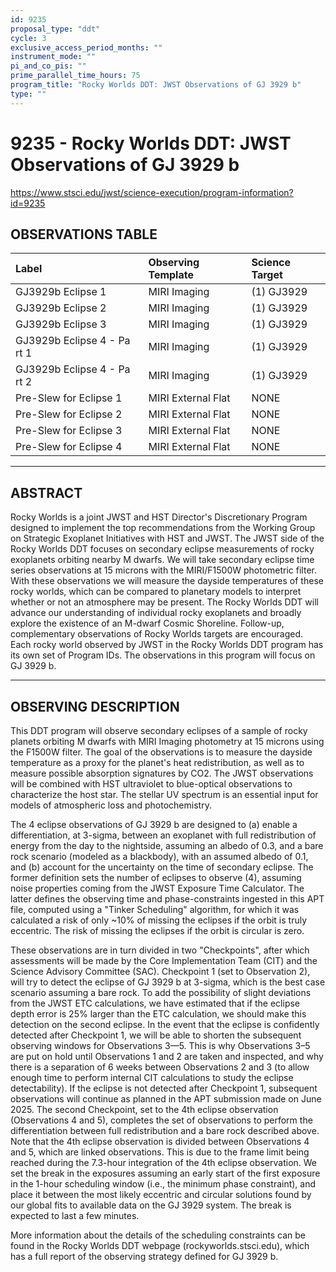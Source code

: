 ```yaml
---
id: 9235
proposal_type: "ddt"
cycle: 3
exclusive_access_period_months: ""
instrument_mode: ""
pi_and_co_pis: ""
prime_parallel_time_hours: 75
program_title: "Rocky Worlds DDT: JWST Observations of GJ 3929 b"
type: ""
---
```

# 9235 - Rocky Worlds DDT: JWST Observations of GJ 3929 b
https://www.stsci.edu/jwst/science-execution/program-information?id=9235
## OBSERVATIONS TABLE
| Label                      | Observing Template    | Science Target |
| :------------------------- | :-------------------- | :------------- |
| GJ3929b Eclipse 1          | MIRI Imaging          | (1) GJ3929     |
| GJ3929b Eclipse 2          | MIRI Imaging          | (1) GJ3929     |
| GJ3929b Eclipse 3          | MIRI Imaging          | (1) GJ3929     |
| GJ3929b Eclipse 4 - Pa rt 1 | MIRI Imaging          | (1) GJ3929     |
| GJ3929b Eclipse 4 - Pa rt 2 | MIRI Imaging          | (1) GJ3929     |
| Pre-Slew for Eclipse 1     | MIRI External Flat    | NONE           |
| Pre-Slew for Eclipse 2     | MIRI External Flat    | NONE           |
| Pre-Slew for Eclipse 3     | MIRI External Flat    | NONE           |
| Pre-Slew for Eclipse 4     | MIRI External Flat    | NONE           |

---

## ABSTRACT

Rocky Worlds is a joint JWST and HST Director's Discretionary Program designed to implement the top recommendations from the Working Group on Strategic Exoplanet Initiatives with HST and JWST. The JWST side of the Rocky Worlds DDT focuses on secondary eclipse measurements of rocky exoplanets orbiting nearby M dwarfs. We will take secondary eclipse time series observations at 15 microns with the MIRI/F1500W photometric filter. With these observations we will measure the dayside temperatures of these rocky worlds, which can be compared to planetary models to interpret whether or not an atmosphere may be present. The Rocky Worlds DDT will advance our understanding of individual rocky exoplanets and broadly explore the existence of an M-dwarf Cosmic Shoreline. Follow-up, complementary observations of Rocky Worlds targets are encouraged. Each rocky world observed by JWST in the Rocky Worlds DDT program has its own set of Program IDs. The observations in this program will focus on GJ 3929 b.

---

## OBSERVING DESCRIPTION

This DDT program will observe secondary eclipses of a sample of rocky planets orbiting M dwarfs with MIRI Imaging photometry at 15 microns using the F1500W filter. The goal of the observations is to measure the dayside temperature as a proxy for the planet's heat redistribution, as well as to measure possible absorption signatures by CO2. The JWST observations will be combined with HST ultraviolet to blue-optical observations to characterize the host star. The stellar UV spectrum is an essential input for models of atmospheric loss and photochemistry.

The 4 eclipse observations of GJ 3929 b are designed to (a) enable a differentiation, at 3-sigma, between an exoplanet with full redistribution of energy from the day to the nightside, assuming an albedo of 0.3, and a bare rock scenario (modeled as a blackbody), with an assumed albedo of 0.1, and (b) account for the uncertainty on the time of secondary eclipse. The former definition sets the number of eclipses to observe (4), assuming noise properties coming from the JWST Exposure Time Calculator. The latter defines the observing time and phase-constraints ingested in this APT file, computed using a "Tinker Scheduling" algorithm, for which it was calculated a risk of only ~10% of missing the eclipses if the orbit is truly eccentric. The risk of missing the eclipses if the orbit is circular is zero.

These observations are in turn divided in two "Checkpoints", after which assessments will be made by the Core Implementation Team (CIT) and the Science Advisory Committee (SAC). Checkpoint 1 (set to Observation 2), will try to detect the eclipse of GJ 3929 b at 3-sigma, which is the best case scenario assuming a bare rock. To add the possibility of slight deviations from the JWST ETC calculations, we have estimated that if the eclipse depth error is 25% larger than the ETC calculation, we should make this detection on the second eclipse. In the event that the eclipse is confidently detected after Checkpoint 1, we will be able to shorten the subsequent observing windows for Observations 3—5. This is why Observations 3–5 are put on hold until Observations 1 and 2 are taken and inspected, and why there is a separation of 6 weeks between Observations 2 and 3 (to allow enough time to perform internal CIT calculations to study the eclipse detectability). If the eclipse is not detected after Checkpoint 1, subsequent observations will continue as planned in the APT submission made on June 2025. The second Checkpoint, set to the 4th eclipse observation (Observations 4 and 5), completes the set of observations to perform the differentiation between full redistribution and a bare rock described above. Note that the 4th eclipse observation is divided between Observations 4 and 5, which are linked observations. This is due to the frame limit being reached during the 7.3-hour integration of the 4th eclipse observation. We set the break in the exposures assuming an early start of the first exposure in the 1-hour scheduling window (i.e., the minimum phase constraint), and place it between the most likely eccentric and circular solutions found by our global fits to available data on the GJ 3929 system. The break is expected to last a few minutes.

More information about the details of the scheduling constraints can be found in the Rocky Worlds DDT webpage (rockyworlds.stsci.edu), which has a full report of the observing strategy defined for GJ 3929 b.